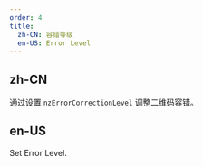 ```yaml
---
order: 4
title:
  zh-CN: 容错等级
  en-US: Error Level
---
```


## zh-CN

通过设置 `nzErrorCorrectionLevel` 调整二维码容错。

## en-US

Set Error Level.
